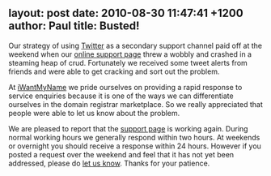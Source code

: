 layout: post
date: 2010-08-30 11:47:41 +1200
author: Paul
title: Busted!
----

Our strategy of using [Twitter](https://twitter.com/iwantmynamenz) as a secondary support channel paid off at the weekend when our [online support page](https://iwantmyname.co.nz/support) threw a wobbly and crashed in a steaming heap of crud. Fortunately we received some tweet alerts from friends and were able to get cracking and sort out the problem. 

At [iWantMyName](https://iwantmyname.co.nz/) we pride ourselves on providing a rapid response to service enquiries because it is one of the ways we can differentiate ourselves in the domain registrar marketplace. So we really appreciated that people were able to let us know about the problem.

We are pleased to report that the [support page](https://iwantmyname.co.nz/support) is working again. During normal working hours we generally respond within two hours. At weekends or overnight you should receive a response within 24 hours. However if you posted a request over the weekend and feel that it has not yet been addressed, please do [let us know](https://iwantmyname.co.nz/support). Thanks for your patience.
